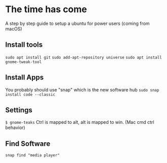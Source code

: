 # The time has come
A step by step guide to setup a ubuntu for power users (coming from macOS)

## Install tools
`sudo apt install git`
`sudo add-apt-repository universe`
`sudo apt install gnome-tweak-tool`

## Install Apps 
You probably should use "snap" which is the new software hub
`sudo snap install code --classic`

## Settings
`$ gnome-teaks`
Ctrl is mapped to alt, alt is mapped to win. (Mac cmd ctrl behavior)

## Find Software
`snap find "media player"`

